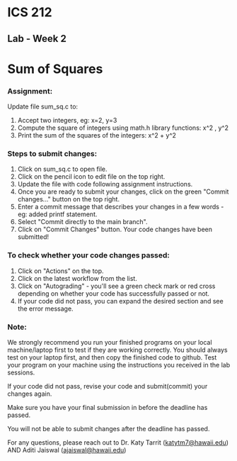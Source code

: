 # ICS 212
## Lab - Week 2

# Sum of Squares

### Assignment:
Update file sum_sq.c to:
1. Accept two integers, eg: x=2, y=3
2. Compute the square of integers using math.h library functions: x^2 , y^2
3. Print the sum of the squares of the integers: x^2 + y^2

### Steps to submit changes:
1. Click on sum_sq.c to open file.
2. Click on the pencil icon to edit file on the top right.
3. Update the file with code following assignment instructions.
4. Once you are ready to submit your changes, click on the green "Commit changes..." button on the top right.
5. Enter a commit message that describes your changes in a few words - eg: added printf statement.
6. Select "Commit directly to the main branch".
7. Click on "Commit Changes" button. Your code changes have been submitted!

### To check whether your code changes passed:
1. Click on "Actions" on the top.
2. Click on the latest workflow from the list.
3. Click on "Autograding" - you'll see a green check mark or red cross depending on whether your code has successfully passed or not.
4. If your code did not pass, you can expand the desired section and see the error message.


### Note:
We strongly recommend you run your finished programs on your local machine/laptop first to test if they are working correctly. You should always test on your laptop first, and then copy the finished code to github. Test your program on your machine using the instructions you received in the lab sessions.

If your code did not pass, revise your code and submit(commit) your changes again.

Make sure you have your final submission in before the deadline has passed.

You will not be able to submit changes after the deadline has passed.

For any questions, please reach out to Dr. Katy Tarrit (katytm7@hawaii.edu) AND Aditi Jaiswal (ajaiswal@hawaii.edu)

